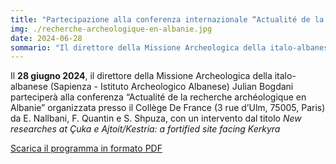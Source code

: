 ```yaml
---
title: "Partecipazione alla conferenza internazionale “Actualité de la recherche archéologique en Albanie”"
img: ./recherche-archeologique-en-albanie.jpg
date: 2024-06-28
sommario: "Il direttore della Missione Archeologica della italo-albanese (Sapienza - Istituto Archeologico Albanese)Julian Bogdani parteciperà alla conferenza “Actualité de la recherche archéologique en Albanie” organizzata da E. Nallbani, F. Quantin e S. Shpuza"
---
```



Il **28 giugno 2024**, il direttore della Missione Archeologica della italo-albanese (Sapienza - Istituto Archeologico Albanese) Julian Bogdani parteciperà alla conferenza “Actualité de la recherche archéologique en Albanie” organizzata presso il Collège De France (3 rue d’Ulm, 75005, Paris) da E. Nallbani, F. Quantin e S. Shpuza, con un intervento dal titolo _New researches at Çuka e Ajtoit/Kestria: a fortified site facing Kerkyra_


[Scarica il programma in formato PDF](./programme-recherche-archeologique-en-albanie.pdf)